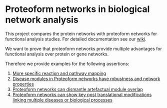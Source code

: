 # Proteoform networks in biological network analysis

This project compares the protein networks with proteoform networks for functional analysis studies. For detailed documentation see our [wiki](https://github.com/PathwayAnalysisPlatform/ProteoformNetworks/wiki).

We want to prove that proteoform networks provide multiple advantages for functional analysis over protein or gene networks.

Therefore we provide examples for the following assertions:

1. [More specific reaction and pathway mapping](https://github.com/PathwayAnalysisPlatform/ProteoformNetworks/wiki/1-node-degree-analysis)
1. [Disease modules in Proteoform networks have robustness and network properties](https://github.com/PathwayAnalysisPlatform/ProteoformNetworks/wiki/2-Percolation-Analysis)
1. [Proteoform networks can dismantle artefactual module overlap](https://github.com/PathwayAnalysisPlatform/ProteoformNetworks/wiki/3-Artefactual-Overlaps-Detection)
1. [Proteoform networks can show key post translational modifications linking multiple diseases or biological processes](https://github.com/PathwayAnalysisPlatform/ProteoformNetworks/wiki/4-key-PTMs-overlap)